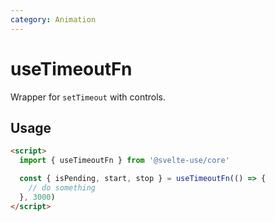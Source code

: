 ```yaml
---
category: Animation
---
```


# useTimeoutFn

Wrapper for `setTimeout` with controls.

## Usage

```html
<script>
  import { useTimeoutFn } from '@svelte-use/core'

  const { isPending, start, stop } = useTimeoutFn(() => {
    // do something
  }, 3000)
</script>
```
